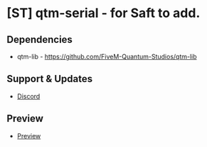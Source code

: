 # [ST] qtm-serial - for Saft to add.

## Dependencies
* qtm-lib - https://github.com/FiveM-Quantum-Studios/qtm-lib

## Support & Updates
* [Discord](https://dc.quantum-studios.net/)

##  Preview
* [Preview]()
